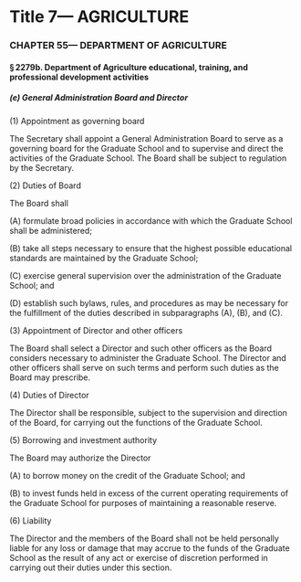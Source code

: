 
# Title 7— AGRICULTURE
### CHAPTER 55— DEPARTMENT OF AGRICULTURE
#### § 2279b. Department of Agriculture educational, training, and professional development activities
##### (e) General Administration Board and Director

(1) Appointment as governing board

The Secretary shall appoint a General Administration Board to serve as a governing board for the Graduate School and to supervise and direct the activities of the Graduate School. The Board shall be subject to regulation by the Secretary.

(2) Duties of Board

The Board shall

(A) formulate broad policies in accordance with which the Graduate School shall be administered;

(B) take all steps necessary to ensure that the highest possible educational standards are maintained by the Graduate School;

(C) exercise general supervision over the administration of the Graduate School; and

(D) establish such bylaws, rules, and procedures as may be necessary for the fulfillment of the duties described in subparagraphs (A), (B), and (C).

(3) Appointment of Director and other officers

The Board shall select a Director and such other officers as the Board considers necessary to administer the Graduate School. The Director and other officers shall serve on such terms and perform such duties as the Board may prescribe.

(4) Duties of Director

The Director shall be responsible, subject to the supervision and direction of the Board, for carrying out the functions of the Graduate School.

(5) Borrowing and investment authority

The Board may authorize the Director

(A) to borrow money on the credit of the Graduate School; and

(B) to invest funds held in excess of the current operating requirements of the Graduate School for purposes of maintaining a reasonable reserve.

(6) Liability

The Director and the members of the Board shall not be held personally liable for any loss or damage that may accrue to the funds of the Graduate School as the result of any act or exercise of discretion performed in carrying out their duties under this section.
